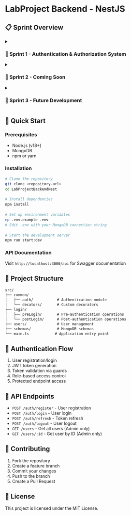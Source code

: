 # LabProject Backend - NestJS

## 📋 Sprint Overview

<details>
<summary><h3>🚀 Sprint 1 - Authentication & Authorization System</h3></summary>

### 🎯 Sprint Goals
- Centralized authentication system
- JWT token management
- Role-based access control (RBAC)
- Swagger API documentation
- Pre-login and Post-login module separation

### 📸 Sprint 1 Screenshots

<div style="display: flex; flex-wrap: wrap; gap: 10px;">
  <div style="flex: 1; min-width: 300px;">
    <img src="media/1.png" alt="Sprint 1 - Screenshot 1" style="width: 100%; height: auto; border-radius: 8px; box-shadow: 0 2px 8px rgba(0,0,0,0.1);">
  </div>
  <div style="flex: 1; min-width: 300px;">
    <img src="media/2.png" alt="Sprint 1 - Screenshot 2" style="width: 100%; height: auto; border-radius: 8px; box-shadow: 0 2px 8px rgba(0,0,0,0.1);">
  </div>
</div>

<div style="display: flex; flex-wrap: wrap; gap: 10px;">
  <div style="flex: 1; min-width: 300px;">
    <img src="media/3.png" alt="Sprint 1 - Screenshot 3" style="width: 100%; height: auto; border-radius: 8px; box-shadow: 0 2px 8px rgba(0,0,0,0.1);">
  </div>
  <div style="flex: 1; min-width: 300px;">
    <img src="media/4.png" alt="Sprint 1 - Screenshot 4" style="width: 100%; height: auto; border-radius: 8px; box-shadow: 0 2px 8px rgba(0,0,0,0.1);">
  </div>
</div>

<div style="display: flex; flex-wrap: wrap; gap: 10px;">
  <div style="flex: 1; min-width: 300px;">
    <img src="media/5.png" alt="Sprint 1 - Screenshot 5" style="width: 100%; height: auto; border-radius: 8px; box-shadow: 0 2px 8px rgba(0,0,0,0.1);">
  </div>
  <div style="flex: 1; min-width: 300px;">
    <img src="media/6.png" alt="Sprint 1 - Screenshot 6" style="width: 100%; height: auto; border-radius: 8px; box-shadow: 0 2px 8px rgba(0,0,0,0.1);">
  </div>
</div>

<div style="display: flex; flex-wrap: wrap; gap: 10px;">
  <div style="flex: 1; min-width: 300px;">
    <img src="media/7.png" alt="Sprint 1 - Screenshot 7" style="width: 100%; height: auto; border-radius: 8px; box-shadow: 0 2px 8px rgba(0,0,0,0.1);">
  </div>
  <div style="flex: 1; min-width: 300px;">
    <img src="media/8.png" alt="Sprint 1 - Screenshot 8" style="width: 100%; height: auto; border-radius: 8px; box-shadow: 0 2px 8px rgba(0,0,0,0.1);">
  </div>
</div>

<div style="display: flex; flex-wrap: wrap; gap: 10px;">
  <div style="flex: 1; min-width: 300px;">
    <img src="media/9.png" alt="Sprint 1 - Screenshot 9" style="width: 100%; height: auto; border-radius: 8px; box-shadow: 0 2px 8px rgba(0,0,0,0.1);">
  </div>
</div>

### ✅ Completed Features
- [x] User registration with validation
- [x] JWT-based authentication
- [x] Role-based access control (Admin/User)
- [x] Refresh token mechanism
- [x] Swagger API documentation
- [x] Password hashing with bcrypt
- [x] MongoDB integration
- [x] Error handling and validation

### 🛠️ Technical Stack
- **Backend:** NestJS, TypeScript
- **Database:** MongoDB with Mongoose
- **Authentication:** JWT, Passport.js
- **Documentation:** Swagger/OpenAPI
- **Security:** bcrypt, HttpOnly cookies

### 🔧 Key Components
- `AuthModule` - Centralized authentication
- `UsersModule` - User management
- `PreloginModule` - Pre-authentication operations
- `PostloginModule` - Post-authentication operations
- `RolesGuard` - Role-based access control
- `JwtAuthGuard` - JWT token validation

</details>

<details>
<summary><h3>🚀 Sprint 2 - Coming Soon</h3></summary>

### 🎯 Planned Features
- Advanced user profile management
- File upload functionality
- Email notification system
- API rate limiting
- Advanced logging and monitoring

### 📋 Sprint 2 Goals
- Enhanced user experience
- Improved security measures
- Performance optimizations
- Additional API endpoints

</details>

<details>
<summary><h3>🚀 Sprint 3 - Future Development</h3></summary>

### 🎯 Future Enhancements
- Microservices architecture
- Real-time features with WebSockets
- Advanced analytics dashboard
- Mobile API optimization
- Third-party integrations

</details>

## 🚀 Quick Start

### Prerequisites
- Node.js (v18+)
- MongoDB
- npm or yarn

### Installation
```bash
# Clone the repository
git clone <repository-url>
cd LabProjectBackendNest

# Install dependencies
npm install

# Set up environment variables
cp .env.example .env
# Edit .env with your MongoDB connection string

# Start the development server
npm run start:dev
```

### API Documentation
Visit `http://localhost:3000/api` for Swagger documentation

## 📁 Project Structure
```
src/
├── common/
│   ├── auth/           # Authentication module
│   └── decators/       # Custom decorators
├── login/
│   ├── preLogin/       # Pre-authentication operations
│   └── postLogin/      # Post-authentication operations
├── users/              # User management
├── schemas/            # MongoDB schemas
└── main.ts            # Application entry point
```

## 🔐 Authentication Flow
1. User registration/login
2. JWT token generation
3. Token validation via guards
4. Role-based access control
5. Protected endpoint access

## 📝 API Endpoints
- `POST /auth/register` - User registration
- `POST /auth/login` - User login
- `POST /auth/refresh` - Token refresh
- `POST /auth/logout` - User logout
- `GET /users` - Get all users (Admin only)
- `GET /users/:id` - Get user by ID (Admin only)

## 🤝 Contributing
1. Fork the repository
2. Create a feature branch
3. Commit your changes
4. Push to the branch
5. Create a Pull Request

## 📄 License
This project is licensed under the MIT License.